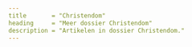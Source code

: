 ```yaml
---
title       = "Christendom"
heading     = "Meer dossier Christendom"
description = "Artikelen in dossier Christendom."
---
```

